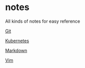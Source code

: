 # notes
All kinds of notes for easy reference

[Git](git.md)

[Kubernetes](kubernetes.md)

[Markdown](https://github.com/adam-p/markdown-here/wiki/Markdown-Cheatsheet)

[Vim](https://vim.rtorr.com/)
